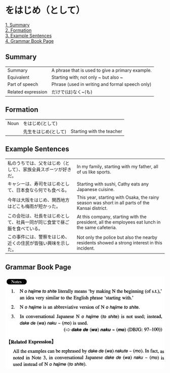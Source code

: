 # をはじめ（として）

[1. Summary](#summary)<br>
[2. Formation](#formation)<br>
[3. Example Sentences](#example-sentences)<br>
[4. Grammar Book Page](#grammar-book-page)<br>


## Summary

<table><tr>   <td>Summary</td>   <td>A phrase that is used to give a primary example.</td></tr><tr>   <td>Equivalent</td>   <td>Starting with; not only ~ but also ~</td></tr><tr>   <td>Part of speech</td>   <td>Phrase (used in writing and formal speech only)</td></tr><tr>   <td>Related expression</td>   <td>だけで(は)なく~(も)</td></tr></table>

## Formation

<table class="table"><tbody><tr class="tr head"><td class="td"><span class="bold">Noun</span></td><td class="td"><span class="concept">をはじめ</span><span>(</span><span class="concept">として</span><span>)</span> </td><td class="td"></td></tr><tr class="tr"><td class="td"></td><td class="td"><span>先生</span><span class="concept">をはじめ</span><span>(</span><span class="concept">として</span><span>)</span> </td><td class="td"><span>Starting with the teacher</span></td></tr></tbody></table>

## Example Sentences

<table><tr>   <td>私のうちでは、父をはじめ（として）、家族全員スポーツが好きだ。</td>   <td>In my family, starting with my father, all of us like sports.</td></tr><tr>   <td>キャシーは、寿司をはじめとして、日本食なら何でも食べる。</td>   <td>Starting with sushi, Cathy eats any Japanese cuisine.</td></tr><tr>   <td>今年は大阪をはじめ、関西地方はどこも梅雨が短かった。</td>   <td>This year, starting with Osaka, the rainy season was short in all parts of the Kansai district.</td></tr><tr>   <td>この会社は、社長をはじめとして、社員一同が同じ食堂で昼ご飯を食べている。</td>   <td>At this company, starting with the president, all the employees eat lunch in the same cafeteria.</td></tr><tr>   <td>この事件には、警察をはじめ、近くの住民が皆強い興味を示した。</td>   <td>Not only the police but also the nearby residents showed a strong interest in this incident.</td></tr></table>

## Grammar Book Page

![](../img/Intermediateをはじめ(として).png)

